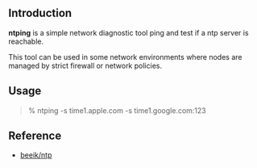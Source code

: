 ## Introduction
**ntping** is a simple network diagnostic tool ping and test if a ntp server is reachable.

This tool can be used in some network environments where nodes are managed by strict firewall or network policies.

## Usage

> % ntping -s time1.apple.com -s time1.google.com:123

## Reference

- [beeik/ntp](https://github.com/beevik/ntp)

